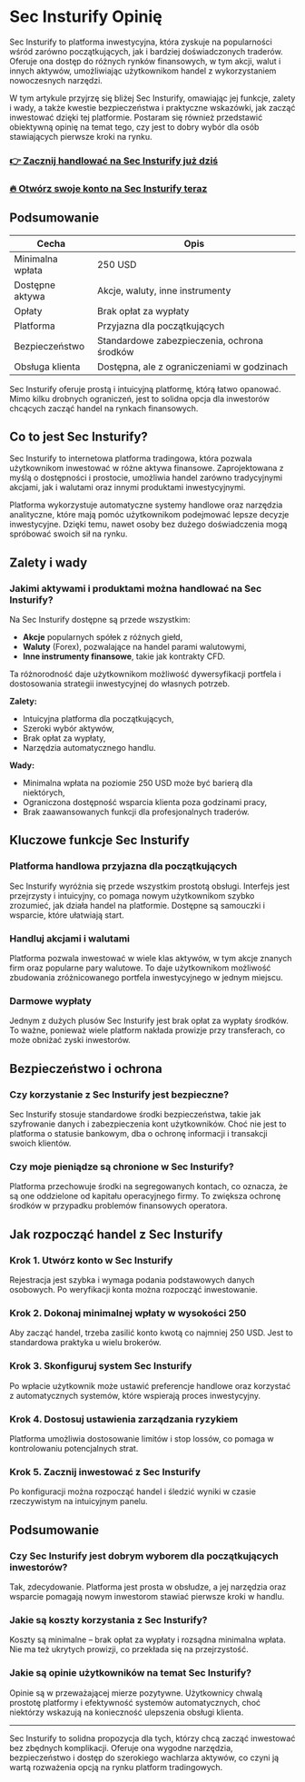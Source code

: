 # Sec Insturify Opinię
 

Sec Insturify to platforma inwestycyjna, która zyskuje na popularności wśród zarówno początkujących, jak i bardziej doświadczonych traderów. Oferuje ona dostęp do różnych rynków finansowych, w tym akcji, walut i innych aktywów, umożliwiając użytkownikom handel z wykorzystaniem nowoczesnych narzędzi.

W tym artykule przyjrzę się bliżej Sec Insturify, omawiając jej funkcje, zalety i wady, a także kwestie bezpieczeństwa i praktyczne wskazówki, jak zacząć inwestować dzięki tej platformie. Postaram się również przedstawić obiektywną opinię na temat tego, czy jest to dobry wybór dla osób stawiających pierwsze kroki na rynku.

### [👉 Zacznij handlować na Sec Insturify już dziś](https://tinyurl.com/ycy976ra)
### [🔥 Otwórz swoje konto na Sec Insturify teraz](https://tinyurl.com/ycy976ra)
## Podsumowanie

| Cecha                      | Opis                                      |
|----------------------------|-------------------------------------------|
| Minimalna wpłata            | 250 USD                                   |
| Dostępne aktywa            | Akcje, waluty, inne instrumenty           |
| Opłaty                     | Brak opłat za wypłaty                      |
| Platforma                  | Przyjazna dla początkujących               |
| Bezpieczeństwo             | Standardowe zabezpieczenia, ochrona środków |
| Obsługa klienta            | Dostępna, ale z ograniczeniami w godzinach |

Sec Insturify oferuje prostą i intuicyjną platformę, którą łatwo opanować. Mimo kilku drobnych ograniczeń, jest to solidna opcja dla inwestorów chcących zacząć handel na rynkach finansowych.

## Co to jest Sec Insturify?

Sec Insturify to internetowa platforma tradingowa, która pozwala użytkownikom inwestować w różne aktywa finansowe. Zaprojektowana z myślą o dostępności i prostocie, umożliwia handel zarówno tradycyjnymi akcjami, jak i walutami oraz innymi produktami inwestycyjnymi.

Platforma wykorzystuje automatyczne systemy handlowe oraz narzędzia analityczne, które mają pomóc użytkownikom podejmować lepsze decyzje inwestycyjne. Dzięki temu, nawet osoby bez dużego doświadczenia mogą spróbować swoich sił na rynku.

## Zalety i wady

### Jakimi aktywami i produktami można handlować na Sec Insturify?

Na Sec Insturify dostępne są przede wszystkim:

- **Akcje** popularnych spółek z różnych giełd,
- **Waluty** (Forex), pozwalające na handel parami walutowymi,
- **Inne instrumenty finansowe**, takie jak kontrakty CFD.

Ta różnorodność daje użytkownikom możliwość dywersyfikacji portfela i dostosowania strategii inwestycyjnej do własnych potrzeb.

**Zalety:**

- Intuicyjna platforma dla początkujących,
- Szeroki wybór aktywów,
- Brak opłat za wypłaty,
- Narzędzia automatycznego handlu.

**Wady:**

- Minimalna wpłata na poziomie 250 USD może być barierą dla niektórych,
- Ograniczona dostępność wsparcia klienta poza godzinami pracy,
- Brak zaawansowanych funkcji dla profesjonalnych traderów.

## Kluczowe funkcje Sec Insturify

### Platforma handlowa przyjazna dla początkujących

Sec Insturify wyróżnia się przede wszystkim prostotą obsługi. Interfejs jest przejrzysty i intuicyjny, co pomaga nowym użytkownikom szybko zrozumieć, jak działa handel na platformie. Dostępne są samouczki i wsparcie, które ułatwiają start.

### Handluj akcjami i walutami

Platforma pozwala inwestować w wiele klas aktywów, w tym akcje znanych firm oraz popularne pary walutowe. To daje użytkownikom możliwość zbudowania zróżnicowanego portfela inwestycyjnego w jednym miejscu.

### Darmowe wypłaty

Jednym z dużych plusów Sec Insturify jest brak opłat za wypłaty środków. To ważne, ponieważ wiele platform nakłada prowizje przy transferach, co może obniżać zyski inwestorów.

## Bezpieczeństwo i ochrona

### Czy korzystanie z Sec Insturify jest bezpieczne?

Sec Insturify stosuje standardowe środki bezpieczeństwa, takie jak szyfrowanie danych i zabezpieczenia kont użytkowników. Choć nie jest to platforma o statusie bankowym, dba o ochronę informacji i transakcji swoich klientów.

### Czy moje pieniądze są chronione w Sec Insturify?

Platforma przechowuje środki na segregowanych kontach, co oznacza, że są one oddzielone od kapitału operacyjnego firmy. To zwiększa ochronę środków w przypadku problemów finansowych operatora.

## Jak rozpocząć handel z Sec Insturify

### Krok 1. Utwórz konto w Sec Insturify

Rejestracja jest szybka i wymaga podania podstawowych danych osobowych. Po weryfikacji konta można rozpocząć inwestowanie.

### Krok 2. Dokonaj minimalnej wpłaty w wysokości 250

Aby zacząć handel, trzeba zasilić konto kwotą co najmniej 250 USD. Jest to standardowa praktyka u wielu brokerów.

### Krok 3. Skonfiguruj system Sec Insturify

Po wpłacie użytkownik może ustawić preferencje handlowe oraz korzystać z automatycznych systemów, które wspierają proces inwestycyjny.

### Krok 4. Dostosuj ustawienia zarządzania ryzykiem

Platforma umożliwia dostosowanie limitów i stop lossów, co pomaga w kontrolowaniu potencjalnych strat.

### Krok 5. Zacznij inwestować z Sec Insturify

Po konfiguracji można rozpocząć handel i śledzić wyniki w czasie rzeczywistym na intuicyjnym panelu.

## Podsumowanie

### Czy Sec Insturify jest dobrym wyborem dla początkujących inwestorów?

Tak, zdecydowanie. Platforma jest prosta w obsłudze, a jej narzędzia oraz wsparcie pomagają nowym inwestorom stawiać pierwsze kroki w handlu.

### Jakie są koszty korzystania z Sec Insturify?

Koszty są minimalne – brak opłat za wypłaty i rozsądna minimalna wpłata. Nie ma też ukrytych prowizji, co przekłada się na przejrzystość.

### Jakie są opinie użytkowników na temat Sec Insturify?

Opinie są w przeważającej mierze pozytywne. Użytkownicy chwalą prostotę platformy i efektywność systemów automatycznych, choć niektórzy wskazują na konieczność ulepszenia obsługi klienta.

---

Sec Insturify to solidna propozycja dla tych, którzy chcą zacząć inwestować bez zbędnych komplikacji. Oferuje ona wygodne narzędzia, bezpieczeństwo i dostęp do szerokiego wachlarza aktywów, co czyni ją wartą rozważenia opcją na rynku platform tradingowych.